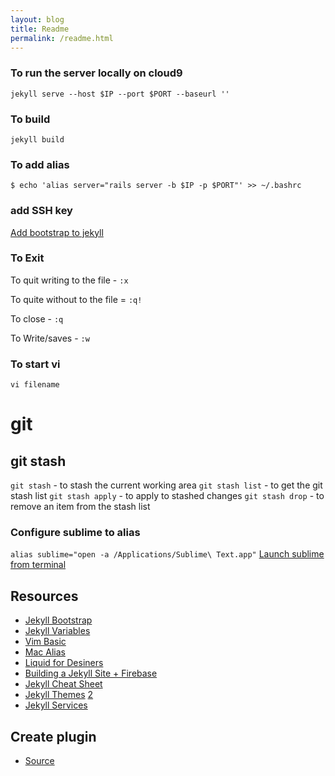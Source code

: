 ```yaml
---
layout: blog
title: Readme
permalink: /readme.html
---
```

### To run the server locally on cloud9
` jekyll serve --host $IP --port $PORT --baseurl '' `


### To build
` jekyll build `


### To add alias
`$ echo 'alias server="rails server -b $IP -p $PORT"' >> ~/.bashrc`


### add SSH key
[Add bootstrap to jekyll](http://stackoverflow.com/questions/28733425/adding-bootstrap-to-jekyll)


### To Exit
To quit writing to the file - `:x`

To quite without to the file = `:q!`

To close - `:q`

To Write/saves - `:w`

### To start vi
` vi filename `


# git

## git stash
`git stash` - to stash the current working area
`git stash list` - to get the git stash list
`git stash apply` - to apply to stashed changes
`git stash drop` - to remove an item from the stash list

### Configure sublime to alias
`alias sublime="open -a /Applications/Sublime\ Text.app"`
[Launch sublime from terminal](http://ashleynolan.co.uk/blog/launching-sublime-from-the-terminal)


## Resources
* [Jekyll Bootstrap](https://github.com/plusjade/jekyll-bootstrap)
* [Jekyll Variables](https://jekyllrb.com/docs/variables/)
* [Vim Basic](https://www.cs.colostate.edu/helpdocs/vi.html)
* [Mac Alias](http://www.techradar.com/us/how-to/computing/apple/terminal-101-creating-aliases-for-commands-1305638)
* [Liquid for Desiners](https://github.com/Shopify/liquid/wiki/Liquid-for-Designers)
* [Building a Jekyll Site + Firebase](https://css-tricks.com/building-a-jekyll-site-part-1-of-3/)
* [Jekyll Cheat Sheet](http://cheat.jekyll.tips/)
* [Jekyll Themes](http://jekyllthemes.io/) [2](https://mademistakes.com/work/jekyll-themes/)
* [Jekyll Services](http://jekyll.tips/services/)

## Create plugin
* [Source](https://tuananh.org/2014/08/04/writing-your-first-jekyll-plugin/)
